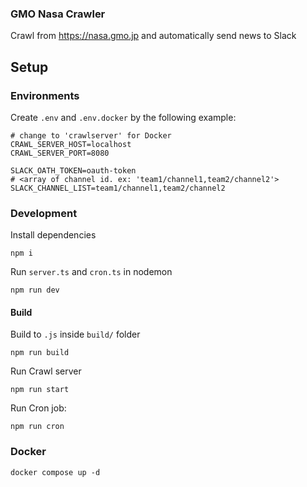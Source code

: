 ### GMO Nasa Crawler
Crawl from https://nasa.gmo.jp and automatically send news to Slack
## Setup
### Environments
Create `.env` and `.env.docker` by the following example:
```env
# change to 'crawlserver' for Docker
CRAWL_SERVER_HOST=localhost
CRAWL_SERVER_PORT=8080

SLACK_OATH_TOKEN=oauth-token
# <array of channel id. ex: 'team1/channel1,team2/channel2'>
SLACK_CHANNEL_LIST=team1/channel1,team2/channel2
```
### Development
Install dependencies
```
npm i
```
Run `server.ts` and `cron.ts` in nodemon
```
npm run dev
```
#### Build
Build to `.js` inside `build/` folder
```
npm run build
```
Run Crawl server
```
npm run start
```
Run Cron job:
```
npm run cron
```
### Docker
```
docker compose up -d
```
